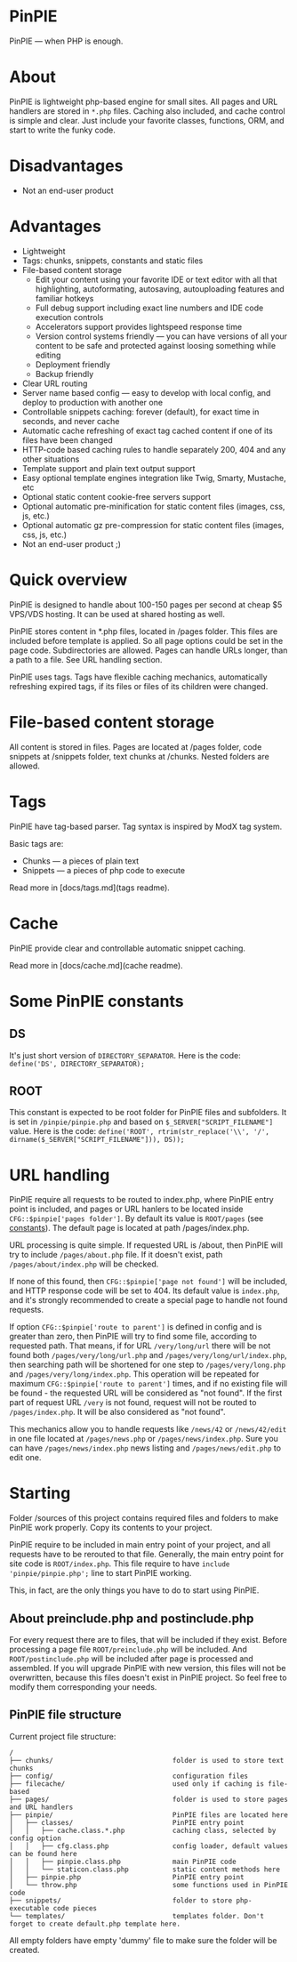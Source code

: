 PinPIE
======

PinPIE &mdash; when PHP is enough.

# About
PinPIE is lightweight php-based engine for small sites. All pages and URL handlers are stored in ```*.php``` files. Caching also included, and cache control is simple and clear. Just include your favorite classes, functions, ORM, and start to write the funky code. 

# Disadvantages
 - Not an end-user product

# Advantages
 - Lightweight
 - Tags: chunks, snippets, constants and static files
 - File-based content storage
    - Edit your content using your favorite IDE or text editor with all that highlighting, autoformating, autosaving, autouploading features and familiar hotkeys
    - Full debug support including exact line numbers and IDE code execution controls
    - Accelerators support provides lightspeed response time 
    - Version control systems friendly &mdash; you can have versions of all your content to be safe and protected against loosing something while editing
    - Deployment friendly
    - Backup friendly
 - Clear URL routing
 - Server name based config &mdash; easy to develop with local config, and deploy to production with another one 
 - Controllable snippets caching: forever (default), for exact time in seconds, and never cache
 - Automatic cache refreshing of exact tag cached content if one of its files have been changed
 - HTTP-code based caching rules to handle separately 200, 404 and any other situations
 - Template support and plain text output support
 - Easy optional template engines integration like Twig, Smarty, Mustache, etc
 - Optional static content cookie-free servers support
 - Optional automatic pre-minification for static content files (images, css, js, etc.)
 - Optional automatic gz pre-compression for static content files (images, css, js, etc.)
 - Not an end-user product ;)


# Quick overview
PinPIE is designed to handle about 100-150 pages per second at cheap $5 VPS/VDS hosting. It can be used at shared hosting as well. 

PinPIE stores content in \*.php files, located in /pages folder. This files are included before template is applied. So all page options could be set in the page code. Subdirectories are allowed. Pages can handle URLs longer, than a path to a file. See URL handling section.

PinPIE uses tags. Tags have flexible caching mechanics, automatically refreshing expired tags, if its files or files of its children were changed.

# File-based content storage
All content is stored in files. Pages are located at /pages folder, code snippets at /snippets folder, text chunks at /chunks. Nested folders are allowed.

# Tags
PinPIE have tag-based parser. Tag syntax is inspired by ModX tag system.

Basic tags are:
* Chunks &mdash; a pieces of plain text
* Snippets &mdash; a pieces of php code to execute

Read more in [docs/tags.md](tags readme).


# Cache
PinPIE provide clear and controllable automatic snippet caching.

Read more in [docs/cache.md](cache readme).

# Some PinPIE constants
## DS
It's just short version of ```DIRECTORY_SEPARATOR```. Here is the code: ```define('DS', DIRECTORY_SEPARATOR);```
## ROOT
This constant is expected to be root folder for PinPIE files and subfolders. It is set in ```/pinpie/pinpie.php``` and based on ```$_SERVER["SCRIPT_FILENAME"]```  value. Here is the code: ```define('ROOT', rtrim(str_replace('\\', '/', dirname($_SERVER["SCRIPT_FILENAME"])), DS));```

# URL handling
PinPIE require all requests to be routed to index.php, where PinPIE entry point is included, and pages or URL hanlers to be located inside ```CFG::$pinpie['pages folder']```. By default its value is ```ROOT/pages``` (see [constants](#root)). The default page is located at path /pages/index.php.

URL processing is quite simple. If requested URL is /about, then PinPIE will try to include ```/pages/about.php``` file. If it doesn't exist, path ```/pages/about/index.php``` will be checked.

If none of this found, then ```CFG::$pinpie['page not found']``` will be included, and HTTP response code will be set to 404. Its default value is ```index.php```, and it's strongly recommended to create a special page to handle not found requests.

 If option ```CFG::$pinpie['route to parent']``` is defined in config and is greater than zero, then PinPIE will try to find some file, according to requested path. That means, if for URL ```/very/long/url``` there will be not found both ```/pages/very/long/url.php``` and ```/pages/very/long/url/index.php```, then searching path will be shortened for one step to ```/pages/very/long.php``` and ```/pages/very/long/index.php```.
 This operation will be repeated for maximum ```CFG::$pinpie['route to parent']``` times, and if no existing file will be found - the requested URL will be considered as "not found". If the first part of request URL ```/very``` is not found, request will not be routed to ```/pages/index.php```. It will be also considered as "not found". 
 
 This mechanics allow you to handle requests like ```/news/42``` or ```/news/42/edit``` in one file located at ```/pages/news.php``` or ```/pages/news/index.php```. Sure you can have ```/pages/news/index.php``` news listing and ```/pages/news/edit.php``` to edit one. 

# Starting
Folder /sources of this project contains required files and folders to make PinPIE work properly. Copy its contents to your project.

PinPIE require to be included in main entry point of your project, and all requests have to be rerouted to that file. Generally, the main entry point for site code is ```ROOT/index.php```. This file require to have ```include 'pinpie/pinpie.php';``` line to start PinPIE working.

This, in fact, are the only things you have to do to start using PinPIE.

## About preinclude.php and postinclude.php
For every request there are to files, that will be included if they exist. Before processing a page file ```ROOT/preinclude.php``` will be included. And ```ROOT/postinclude.php``` will be included after page is processed and assembled. If you will upgrade PinPIE with new version, this files will not be overwritten, because this files doesn't exist in PinPIE project. So feel free to modify them corresponding your needs. 
 
## PinPIE file structure
Current project file structure:
```
/
├── chunks/                              folder is used to store text chunks
├── config/                              configuration files
├── filecache/                           used only if caching is file-based
├── pages/                               folder is used to store pages and URL handlers
├── pinpie/                              PinPIE files are located here
│   ├── classes/                         PinPIE entry point
│   │   ├── cache.class.*.php            caching class, selected by config option
│   │   ├── cfg.class.php                config loader, default values can be found here
│   │   ├── pinpie.class.php             main PinPIE code
│   │   └── staticon.class.php           static content methods here 
│   ├── pinpie.php                       PinPIE entry point
│   └── throw.php                        some functions used in PinPIE code
├── snippets/                            folder to store php-executable code pieces
└── templates/                           templates folder. Don't forget to create default.php template here.
```
All empty folders have empty 'dummy' file to make sure the folder will be created.


